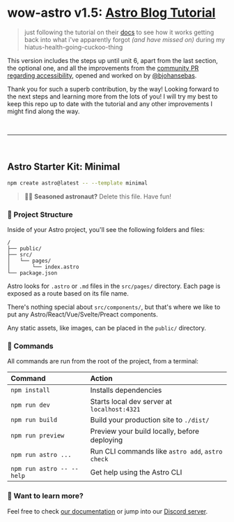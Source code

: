 # wow-astro v1.5: [Astro Blog Tutorial](https://docs.astro.build/en/tutorials/blog/)
> just following the tutorial on their [docs](https://docs.astro.build/en/tutorial/) to see how it works getting back into what i've apparently forgot _(and have missed on)_ during my hiatus-health-going-cuckoo-thing


This version includes the steps up until unit 6, apart from the last section, the optional one, and all the improvements from the [community PR regarding accessibility](https://github.com/withastro/blog-tutorial-demo/pull/44), opened and worked on by [@bjohansebas](https://github.com/bjohansebas). 

Thank you for such a superb contribution, by the way! Looking forward to the next steps and learning more from the lots of you! I will try my best to keep this repo up to date with the tutorial and any other improvements I might find along the way.

<br>
<hr>
<br>

## Astro Starter Kit: Minimal

```sh
npm create astro@latest -- --template minimal
```

> 🧑‍🚀 **Seasoned astronaut?** Delete this file. Have fun!

### 🚀 Project Structure

Inside of your Astro project, you'll see the following folders and files:

```text
/
├── public/
├── src/
│   └── pages/
│       └── index.astro
└── package.json
```

Astro looks for `.astro` or `.md` files in the `src/pages/` directory. Each page is exposed as a route based on its file name.

There's nothing special about `src/components/`, but that's where we like to put any Astro/React/Vue/Svelte/Preact components.

Any static assets, like images, can be placed in the `public/` directory.

### 🧞 Commands

All commands are run from the root of the project, from a terminal:

| Command                   | Action                                           |
| :------------------------ | :----------------------------------------------- |
| `npm install`             | Installs dependencies                            |
| `npm run dev`             | Starts local dev server at `localhost:4321`      |
| `npm run build`           | Build your production site to `./dist/`          |
| `npm run preview`         | Preview your build locally, before deploying     |
| `npm run astro ...`       | Run CLI commands like `astro add`, `astro check` |
| `npm run astro -- --help` | Get help using the Astro CLI                     |

### 👀 Want to learn more?

Feel free to check [our documentation](https://docs.astro.build) or jump into our [Discord server](https://astro.build/chat).